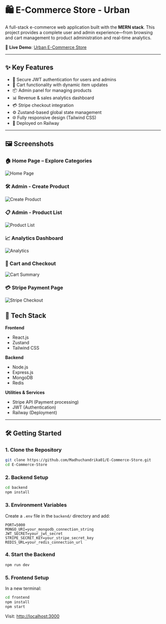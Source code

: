# 🛍️ E-Commerce Store - Urban

A full-stack e-commerce web application built with the **MERN stack**. This project provides a complete user and admin experience—from browsing and cart management to product administration and real-time analytics.

🔗 **Live Demo**: [Urban E-Commerce Store](https://projects-production-204f.up.railway.app/)

---

## ✨ Key Features

- 🔐 Secure JWT authentication for users and admins
- 🛒 Cart functionality with dynamic item updates
- 📦 Admin panel for managing products
- 📊 Revenue & sales analytics dashboard
- 💳 Stripe checkout integration
- ⚙️ Zustand-based global state management
- 🌐 Fully responsive design (Tailwind CSS)
- 🚀 Deployed on Railway


---

## 🖼️ Screenshots

### 🏠 Home Page – Explore Categories  
![Home Page](./homepage.png)

### 🛠️ Admin - Create Product  
![Create Product](./create-product.png)

### 📋 Admin - Product List  
![Product List](./product-list.png)

### 📈 Analytics Dashboard  
![Analytics](./analytics.png)

### 🛒 Cart and Checkout  
![Cart Summary](./cart-summary.png)

### 💳 Stripe Payment Page  
![Stripe Checkout](./stripe-checkout.png)


## 🧰 Tech Stack

**Frontend**  
- React.js  
- Zustand  
- Tailwind CSS  

**Backend**  
- Node.js  
- Express.js  
- MongoDB  
- Redis  

**Utilities & Services**  
- Stripe API (Payment processing)  
- JWT (Authentication)  
- Railway (Deployment)

---

## 🛠️ Getting Started

### 1. Clone the Repository

```bash
git clone https://github.com/Madhuchandrika01/E-Commerce-Store.git
cd E-Commerce-Store
```

### 2. Backend Setup

```bash
cd backend
npm install
```

### 3. Environment Variables

Create a `.env` file in the `backend/` directory and add:

```env
PORT=5000
MONGO_URI=your_mongodb_connection_string
JWT_SECRET=your_jwt_secret
STRIPE_SECRET_KEY=your_stripe_secret_key
REDIS_URL=your_redis_connection_url
```

### 4. Start the Backend

```bash
npm run dev
```

### 5. Frontend Setup

In a new terminal:

```bash
cd frontend
npm install
npm start
```

Visit: [http://localhost:3000](http://localhost:3000)


